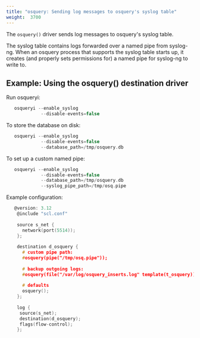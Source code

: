 ```yaml
---
title: "osquery: Sending log messages to osquery's syslog table"
weight:  3700
---
```

<!-- DISCLAIMER: This file is based on the syslog-ng Open Source Edition documentation https://github.com/balabit/syslog-ng-ose-guides/commit/2f4a52ee61d1ea9ad27cb4f3168b95408fddfdf2 and is used under the terms of The syslog-ng Open Source Edition Documentation License. The file has been modified by Axoflow. -->

The `osquery()` driver sends log messages to osquery's syslog table.

The syslog table contains logs forwarded over a named pipe from syslog-ng. When an osquery process that supports the syslog table starts up, it creates (and properly sets permissions for) a named pipe for syslog-ng to write to.


## Example: Using the osquery() destination driver

Run osqueryi:

```c
   osqueryi --enable_syslog
             --disable-events=false
```

To store the database on disk:

```c
   osqueryi --enable_syslog
             --disable-events=false
             --database_path=/tmp/osquery.db
```

To set up a custom named pipe:

```c
   osqueryi --enable_syslog
             --disable-events=false
             --database_path=/tmp/osquery.db
             --syslog_pipe_path=/tmp/osq.pipe
```

Example configuration:

```c
   @version: 3.12
    @include "scl.conf"
    
    source s_net {
      network(port(5514));
    };
    
    destination d_osquery {
      # custom pipe path:
      #osquery(pipe("/tmp/osq.pipe"));
    
      # backup outgoing logs:
      #osquery(file("/var/log/osquery_inserts.log" template(t_osquery)));
    
      # defaults
      osquery();
    };
    
    log {
     source(s_net);
     destination(d_osquery);
     flags(flow-control);
    };
```


